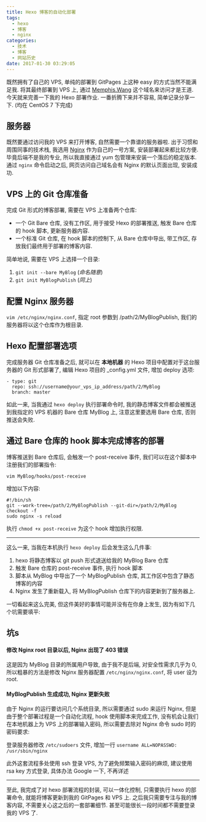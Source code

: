 ```yaml
---
title: Hexo 博客的自动化部署
tags:
  - hexo
  - 博客
  - nginx
categories:
  - 技术
  - 博客
  - 网站历史
date: 2017-01-30 03:29:05
---
```



既然拥有了自己的 VPS, 单纯的部署到 GitPages 上这种 easy 的方式当然不能满足我. 将其最终部署到 VPS 上, 通过 [Memphis.Wang](http://memphis.wang/) 这个域名来访问才是王道. 今天就来完善一下我的 Hexo 部署作业. 一番折腾下来并不容易, 简单记录分享一下. (均在 CentOS 7 下完成)

<!--more-->

## 服务器
既然要通过访问我的 VPS 来打开博客, 自然需要一个靠谱的服务器啦. 出于习惯和周围同事的技术栈, 我选用 [Nginx](https://www.nginx.com/) 作为自己的一号方案, 安装部署起来都比较方便. 毕竟后端不是我的专业, 所以我直接通过 yum 包管理来安装一个落后的稳定版本. 通过 `nginx` 命令启动之后, 网页访问自己域名会有 Nginx 的默认页面出现, 安装成功.

## VPS 上的 Git 仓库准备
完成 Git 形式的博客部署, 需要在 VPS 上准备两个仓库:
- 一个 Git Bare 仓库, 没有工作区, 用于接受 Hexo 的部署推送, 触发 Bare 仓库的 hook 脚本, 更新服务器内容.
- 一个标准 Git 仓库, 在 hook 脚本的控制下, 从 Bare 仓库中导出, 带工作区, 存放我们最终用于部署的博客内容.

简单地说, 需要在 VPS 上选择一个目录:
1. `git init --bare MyBlog` (*命名随意*)
2. `git init MyBlogPublish` (*同上*)

## 配置 Nginx 服务器
`vim /etc/nginx/nginx.conf`, 指定 root 参数到 /path/2/MyBlogPublish, 我们的服务器将以这个仓库作为根目录.

## Hexo 配置部署选项
完成服务器 Git 仓库准备之后, 就可以在 **本地机器** 的 Hexo 项目中配置对于这台服务器的 Git 形式部署了, 编辑 Hexo 项目的 \_config.yml 文件, 增加 deploy 选项:

```
- type: git
  repo: ssh://username@your_vps_ip_address/path/2/MyBlog
  branch: master
```

如此一来, 当我通过 `hexo deploy` 执行部署命令时, 我的静态博客文件都会被推送到我指定的 VPS 机器的 Bare 仓库 MyBlog 上, 注意这里要选用 Bare 仓库, 否则推送会失败. 

## 通过 Bare 仓库的 hook 脚本完成博客的部署
博客推送到 Bare 仓库后, 会触发一个 post-receive 事件, 我们可以在这个脚本中注册我们的部署指令:

`vim MyBlog/hooks/post-receive`

增加以下内容:

```
#!/bin/sh
git --work-tree=/path/2/MyBlogPublish --git-dir=/path/2/MyBlog checkout -f
sudo nginx -s reload
```

执行 `chmod +x post-receive` 为这个 hook 增加执行权限.

---

这么一来, 当我在本机执行 `hexo deploy` 后会发生这么几件事: 
1. hexo 将静态博客以 git push 形式退送给我的 MyBlog Bare 仓库
2. 触发 Bare 仓库的 post-receive 事件, 执行 hook 脚本
3. 脚本从 MyBlog 中导出了一个 MyBlogPublish 仓库, 其工作区中包含了静态博客的内容
4. Nginx 发生了重新载入, 将 MyBlogPublish 仓库下的内容更新到了服务器上.

一切看起来这么完美, 但这件美好的事情可能并没有在你身上发生, 因为有如下几个坑需要填平:

## 坑s

#### 修改 Nginx root 目录以后, Nginx 出现了 403 错误
这是因为 MyBlog 目录的所属用户导致, 由于我不是后端, 对安全性需求几乎为 0, 所以粗暴的方法是修改 Nginx 服务器配置 `/etc/nginx/nginx.conf`, 将 user 设为 root.

#### MyBlogPublish 生成成功, Nginx 更新失败
由于 Nginx 的运行要访问几个系统目录, 所以需要通过 sudo 来运行 Nginx, 但是由于整个部署过程是一个自动化流程, hook 使用脚本来完成工作, 没有机会让我们在本地机器上为 VPS 上的部署输入密码, 所以需要去除对 Nginx 命令 sudo 时的密码要求:

登录服务器修改 `/etc/sudoers` 文件, 增加一行 `username ALL=NOPASSWD: /usr/sbin/nginx`

此外这套流程多处使用 ssh 登录 VPS, 为了避免频繁输入密码的麻烦, 建议使用 rsa key 方式登录, 具体办法 Google 一下, 不再详述 

---

至此, 我完成了对 hexo 部署流程的封装, 可以一体化控制, 只需要执行 hexo 的部署命令, 就能将博客更新到我的 GitPages 和 VPS 上. 之后我只需要专注与我的博客内容, 不需要关心这之后的一套部署细节. 甚至可能很长一段时间都不需要登录我的 VPS 了.
